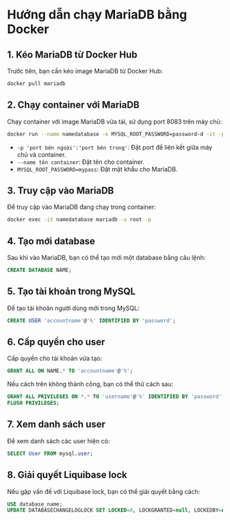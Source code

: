 
# Hướng dẫn chạy MariaDB bằng Docker

## 1. Kéo MariaDB từ Docker Hub

Trước tiên, bạn cần kéo image MariaDB từ Docker Hub:

```bash
docker pull mariadb
```

## 2. Chạy container với MariaDB

Chạy container với image MariaDB vừa tải, sử dụng port 8083 trên máy chủ:

```bash
docker run --name namedatabase -e MYSQL_ROOT_PASSWORD=password-d -it -p 3306:3306 mariadb
```

- `-p 'port bên ngoài':'port bên trong'`: Đặt port để liên kết giữa máy chủ và container.
- `--name tên container`: Đặt tên cho container.
- `MYSQL_ROOT_PASSWORD=mypass`: Đặt mật khẩu cho MariaDB.

## 3. Truy cập vào MariaDB

Để truy cập vào MariaDB đang chạy trong container:

```bash
docker exec -it namedatabase mariadb -u root -p
```

## 4. Tạo mới database

Sau khi vào MariaDB, bạn có thể tạo mới một database bằng câu lệnh:

```sql
CREATE DATABASE NAME;
```

## 5. Tạo tài khoản trong MySQL

Để tạo tài khoản người dùng mới trong MySQL:

```sql
CREATE USER 'accountname'@'%' IDENTIFIED BY 'password';
```

## 6. Cấp quyền cho user

Cấp quyền cho tài khoản vừa tạo:

```sql
GRANT ALL ON NAME.* TO 'accountname'@'%';
```

Nếu cách trên không thành công, bạn có thể thử cách sau:

```sql
GRANT ALL PRIVILEGES ON *.* TO 'username'@'%' IDENTIFIED BY 'password';
FLUSH PRIVILEGES;
```

## 7. Xem danh sách user

Để xem danh sách các user hiện có:

```sql
SELECT User FROM mysql.user;
```

## 8. Giải quyết Liquibase lock

Nếu gặp vấn đề với Liquibase lock, bạn có thể giải quyết bằng cách:

```sql
USE database_name;
UPDATE DATABASECHANGELOGLOCK SET LOCKED=0, LOCKGRANTED=null, LOCKEDBY=null WHERE ID=1;
```
